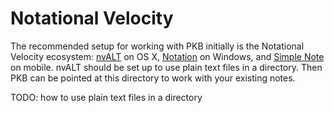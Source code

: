 Notational Velocity
===================

The recommended setup for working with PKB initially is the Notational Velocity ecosystem: [nvALT](http://brettterpstra.com/projects/nvalt/) on OS X, [Notation](http://getnotation.com/) on Windows, and [Simple Note](http://simplenote.com/) on mobile. nvALT should be set up to use plain text files in a directory. Then PKB can be pointed at this directory to work with your existing notes.

TODO: how to use plain text files in a directory
